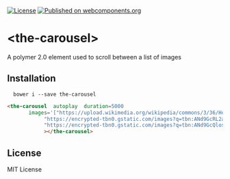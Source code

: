 [![License](http://img.shields.io/badge/license-MIT-green.svg?style=flat)](https://github.com/Klaudeta/the-carousel/blob/master/LICENSE)
[![Published on webcomponents.org](https://img.shields.io/badge/webcomponents.org-published-blue.svg)](https://www.webcomponents.org/element/Klaudeta/the-carousel)

# \<the-carousel\>

A polymer 2.0 element used to scroll between a list of images

## Installation

```
  bower i --save the-carousel
```

<!---
```
<custom-element-demo>
  <template>
    <script src="../webcomponentsjs/webcomponents-lite.js"></script>
    <link rel="import" href="the-carousel.html">
    <custom-style>
          <style is="custom-style" >
            the-carousel{
              	width: 100%;
               height:374px;
            } 
          </style>
        </custom-style>
    <next-code-block></next-code-block>
  </template>
</custom-element-demo>
```
-->
```html
<the-carousel  autoplay  duration=5000
       images='["https://upload.wikimedia.org/wikipedia/commons/3/36/Hopetoun_falls.jpg", 
            "https://encrypted-tbn0.gstatic.com/images?q=tbn:ANd9GcRL2asHDVVFOqOOXGmzdZeOBZxUucMmDCgaWPVEJ1mMjghWF3ZY", 
            "https://encrypted-tbn0.gstatic.com/images?q=tbn:ANd9GcQlos4IjGrRquY7T5OL3YS2pu4ehW-lvM5T4RpUv14ghYaA1Gz-fA"]'
            ></the-carousel>
```


## License

MIT License